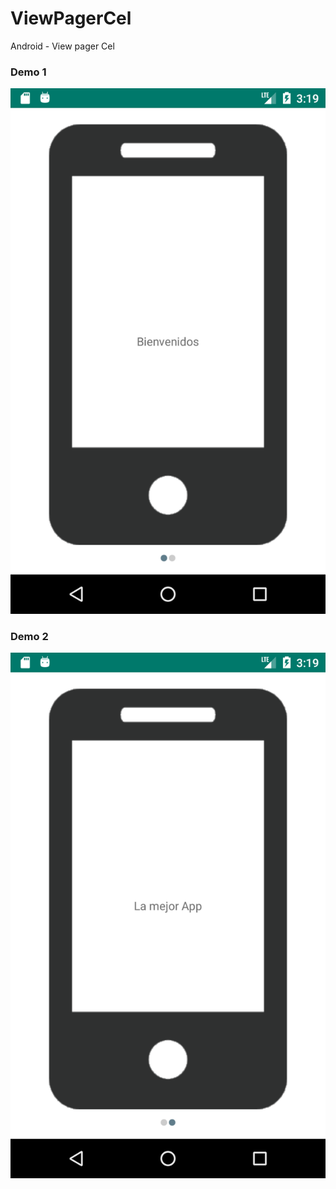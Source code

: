 # ViewPagerCel
Android - View pager Cel

### Demo 1

![alt Demo 1](https://github.com/sbpinilla/ViewPagerCel/blob/master/demo/demo1.png)

### Demo 2

![alt Demo 2](https://github.com/sbpinilla/ViewPagerCel/blob/master/demo/demo2.png)
